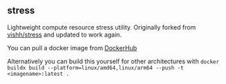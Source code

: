 stress
---

Lightweight compute resource stress utility. Originally forked from [vishh/stress](https://github.com/vishh/stress) and updated to work again.

You can pull a docker image from [DockerHub](https://hub.docker.com/r/helixspiral/stress)

Alternatively you can build this yourself for other architectures with `docker buildx build --platform=linux/amd64,linux/arm64 --push -t <imagename>:latest .`
